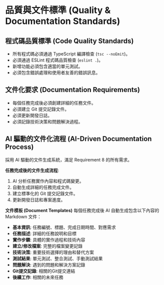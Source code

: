 # 品質與文件標準 (Quality & Documentation Standards)

## 程式碼品質標準 (Code Quality Standards)

- 所有程式碼必須通過 TypeScript 編譯檢查 (`tsc --noEmit`)。
- 必須通過 ESLint 程式碼品質檢查 (`eslint .`)。
- 新增功能必須包含適當的單元測試。
- 必須包含錯誤處理和使用者友善的錯誤訊息。

## 文件化要求 (Documentation Requirements)

- 每個任務完成後必須創建詳細的任務文件。
- 必須建立 Git 提交記錄文件。
- 必須更新開發日誌。
- 必須記錄技術決策和問題解決過程。

## AI 驅動的文件化流程 (AI-Driven Documentation Process)

採用 AI 驅動的文件生成系統，滿足 Requirement 8 的所有需求。

**任務完成後的文件生成流程**:
1. AI 分析任務實作內容和程式碼變更。
2. 自動生成詳細的任務完成文件。
3. 建立標準化的 Git 提交記錄文件。
4. 更新開發日誌和專案進度。

**文件模板 (Document Templates)**
每個任務完成後 AI 自動生成包含以下內容的 Markdown 文件：
- **基本資訊**: 任務編號、標題、完成日期時間、對應需求
- **任務描述**: 詳細的任務說明和目標
- **實作步驟**: 具體的實作過程和技術內容
- **建立/修改檔案**: 完整的檔案變更記錄
- **技術決策**: 重要技術選擇的理由和替代方案
- **測試結果**: 單元測試、整合測試、手動測試結果
- **問題解決**: 遇到的問題和解決方案記錄
- **Git提交記錄**: 相關的Git提交連結
- **後續工作**: 相關的未來任務

